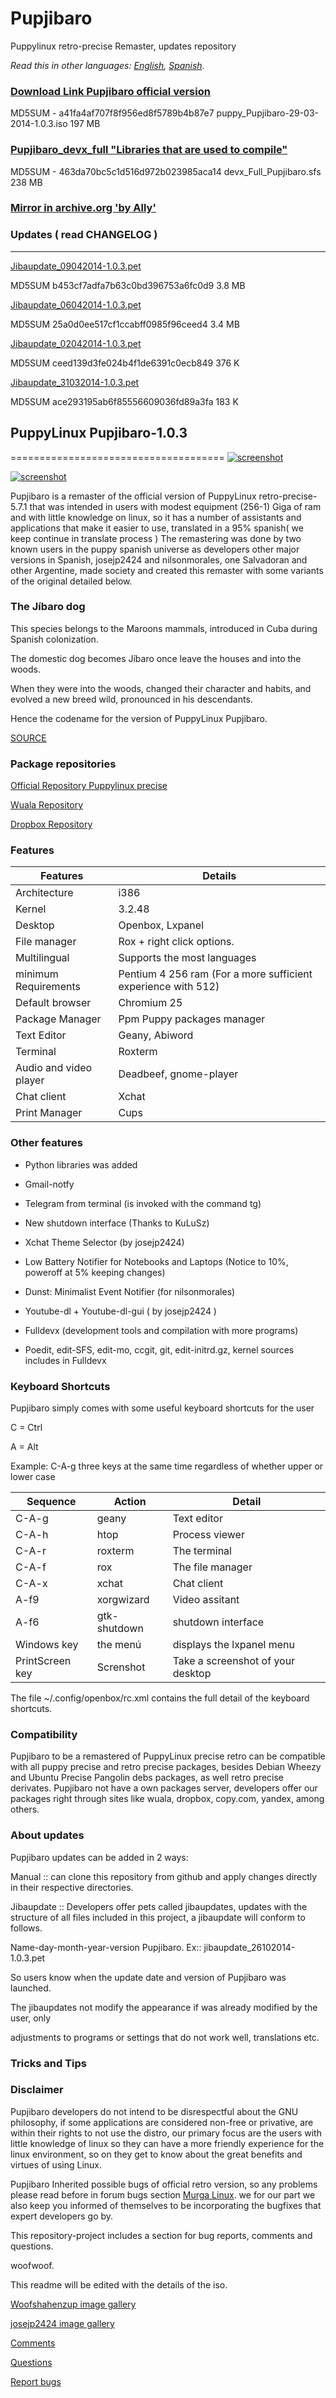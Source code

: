 Pupjibaro
=========

Puppylinux retro-precise Remaster, updates repository

*Read this in other languages: [English](README.en.md), [Spanish](README.md).*

### [Download Link Pupjibaro official version](https://www.dropbox.com/s/nrz5nxksyod7w4x/puppy_Pupjibaro-29-03-2014-1.0.3.iso)

MD5SUM - a41fa4af707f8f956ed8f5789b4b87e7   puppy_Pupjibaro-29-03-2014-1.0.3.iso   197 MB

###  [Pupjibaro_devx_full "Libraries that are used to compile"](https://www.dropbox.com/s/2nd7dp55mkb87by/devx_Full_Pupjibaro.sfs)

MD5SUM - 463da70bc5c1d516d972b023985aca14   devx_Full_Pupjibaro.sfs   238 MB

### [Mirror in archive.org 'by Ally'](https://archive.org/details/Puppy_Linux_Pubjibaro)

### Updates ( read CHANGELOG )
------------------------------------

[Jibaupdate_09042014-1.0.3.pet](https://copy.com/Bjd8hXHDTtCl)

MD5SUM b453cf7adfa7b63c0bd396753a6fc0d9 3.8 MB

[Jibaupdate_06042014-1.0.3.pet](https://copy.com/loIC6eT46UVo)

MD5SUM 25a0d0ee517cf1ccabff0985f96ceed4 3.4 MB

[Jibaupdate_02042014-1.0.3.pet](https://copy.com/21iOaQPhQnFG)

MD5SUM ceed139d3fe024b4f1de6391c0ecb849 376 K

[Jibaupdate_31032014-1.0.3.pet](https://copy.com/wH08TnEwEudi)

MD5SUM ace293195ab6f85556609036fd89a3fa 183 K 

## PuppyLinux Pupjibaro-1.0.3 
=====================================
[![screenshot](http://s5.postimg.org/jnlemdfvr/jibadesk.png)](http://s5.postimg.org/jnlemdfvr/jibadesk.png)

[![screenshot](http://s25.postimg.org/e0qmkpnkf/Pupjibaro.gif)](http://s25.postimg.org/e0qmkpnkf/Pupjibaro.gif)

Pupjibaro is a remaster of the official version of PuppyLinux retro-precise-5.7.1 
that was intended in users with modest equipment (256-1) Giga of ram and with little knowledge 
on linux, so it has a number of assistants and applications that make it 
easier to use, translated in a 95% spanish( we keep continue in translate process ) 
The remastering was done by two known users in the puppy spanish universe as developers
other major versions in Spanish, josejp2424 and nilsonmorales, one Salvadoran and other 
Argentine, made society and created this remaster with some 
variants of the original detailed below.

### The Jíbaro dog

This species belongs to the Maroons mammals, introduced in Cuba during 
Spanish colonization. 

The domestic dog becomes Jíbaro once 
leave the houses and into the woods.

When they were into the woods, changed their character and habits, and evolved 
a new breed wild, pronounced in his descendants.

Hence the codename for the version of PuppyLinux Pupjibaro.

[SOURCE](http://www.ecured.cu/index.php/Perro_jíbaro)

### Package repositories

[Official Repository Puppylinux precise](http://distro.ibiblio.org/puppylinux/pet_packages-precise/)

[Wuala Repository](https://www.wuala.com/josejp2424/puppy-es/programas)

[Dropbox Repository](https://www.dropbox.com/sh/7cpbzfboqw8x167/qD9vt3Urzl)

### Features 
| Features | Details |
| -------------- | ------- |
| Architecture | i386 |
| Kernel | 3.2.48 |
| Desktop | Openbox, Lxpanel |
| File manager | Rox + right click options. |
| Multilingual | Supports the most languages |
| minimum Requirements | Pentium 4 256 ram (For a more sufficient experience with 512) |
| Default browser | Chromium 25 |
| Package Manager | Ppm Puppy packages manager |
| Text Editor | Geany, Abiword |
| Terminal | Roxterm |
| Audio and video player | Deadbeef, gnome-player |
| Chat client | Xchat |
| Print Manager | Cups |

### Other features

- Python libraries was added

- Gmail-notfy

- Telegram from terminal (is invoked with the command tg)

- New shutdown interface (Thanks to KuLuSz)

- Xchat Theme Selector (by josejp2424)

- Low Battery Notifier for Notebooks and Laptops (Notice to 10%, poweroff at 5% keeping changes)

- Dunst: Minimalist Event Notifier (for nilsonmorales)

- Youtube-dl + Youtube-dl-gui ( by josejp2424 )

- Fulldevx (development tools and compilation with more programs)

- Poedit, edit-SFS, edit-mo, ccgit, git, edit-initrd.gz, kernel sources includes
in Fulldevx

### Keyboard Shortcuts

Pupjibaro simply comes with some useful keyboard shortcuts for the user

C = Ctrl

A = Alt

Example: C-A-g    three keys at the same time regardless of whether upper or lower case

| Sequence | Action | Detail |
| --------- | ------ | ------- |
| C-A-g | geany | Text editor |  
| C-A-h | htop | Process viewer | 
| C-A-r | roxterm | The terminal |  
| C-A-f | rox | The file manager | 
| C-A-x | xchat | Chat client |
| A-f9 | xorgwizard | Video assitant |
| A-f6 | gtk-shutdown | shutdown interface | 
| Windows key | the menú | displays the lxpanel menu|
| PrintScreen key | Screnshot | Take a screenshot of your desktop |

The file ~/.config/openbox/rc.xml contains the full detail of the keyboard shortcuts. 

### Compatibility

Pupjibaro to be a remastered of PuppyLinux precise retro can be compatible with all
puppy precise and retro precise packages, besides Debian Wheezy and Ubuntu Precise
Pangolin debs packages, as well retro precise derivates.
Pupjibaro not have a own packages server, developers offer our packages 
right through sites like wuala, dropbox, copy.com, yandex, among others.

### About updates

Pupjibaro updates can be added in 2 ways:

Manual :: can clone this repository from github and apply changes directly in their 
respective directories.

Jibaupdate :: Developers offer pets called jibaupdates, updates with the
structure of all files included in this project, a jibaupdate will conform to 
follows.

Name-day-month-year-version Pupjibaro.   Ex:: jibaupdate_26102014-1.0.3.pet 

So users know when the update date and version of Pupjibaro was launched. 

The jibaupdates not modify the appearance if was already modified by the user, only 

adjustments to programs or settings that do not work well, translations etc.

### Tricks and Tips



### Disclaimer

Pupjibaro developers do not intend to be disrespectful about the GNU philosophy, if some applications
are considered non-free or privative, are within their rights to not use the distro, our primary focus are the
users with little knowledge of linux so they can have a more friendly experience for the linux environment,
so on they get to know about the great benefits and virtues of using Linux.

Pupjibaro Inherited possible bugs of official retro version, so any problems please read before in 
forum bugs section [Murga Linux](http://www.murga-linux.com/puppy/viewtopic.php?t=87712). we for our part we also keep you informed of 
themselves to be incorporating the bugfixes that expert developers go by.

This repository-project includes a section for bug reports, comments and questions. 

woofwoof.

This readme will be edited with the details of the iso.

[Woofshahenzup image gallery](http://postimg.org/gallery/b4ohylc4/)

[josejp2424 image gallery]()

[Comments](https://github.com/Woofshahenzup/Pupjibaro/issues?labels=Reportar+bugs%2CPreguntas%2CComentarios&page=1&state=open)

[Questions](https://github.com/Woofshahenzup/Pupjibaro/issues?labels=Reportar+bugs%2CComentarios%2CPreguntas&page=1&state=open)

[Report bugs](https://github.com/Woofshahenzup/Pupjibaro/issues?labels=Preguntas%2CComentarios&page=1&state=open)

